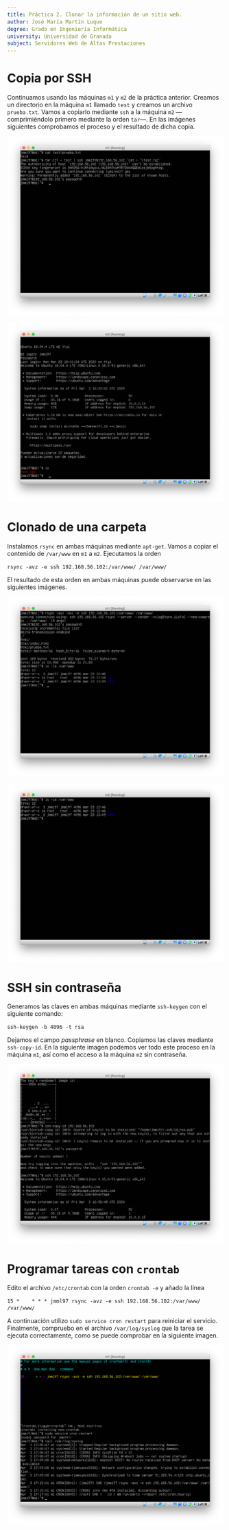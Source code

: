 ```yaml
---
title: Práctica 2. Clonar la información de un sitio web.
author: José María Martín Luque
degree: Grado en Ingeniería Informática
university: Universidad de Granada
subject: Servidores Web de Altas Prestaciones
---
```


# Copia por SSH

Continuamos usando las máquinas `m1` y `m2` de la práctica anterior.
Creamos un directorio en la máquina `m1` llamado `test` y creamos un archivo `prueba.txt`.
Vamos a copiarlo mediante `ssh` a la máquina `m2` —comprimiéndolo primero mediante la orden `tar`—.
En las imágenes siguientes comprobamos el proceso y el resultado de dicha copia.

![Proceso de copia](./img/swap.p2.copia-ssh.png)

![Resultado de la copia](./img/swap.p2.resultado-copia.png)

# Clonado de una carpeta

Instalamos `rsync` en ambas máquinas mediante `apt-get`.
Vamos a copiar el contenido de `/var/www` en `m1` a `m2`.
Ejecutamos la orden
```
rsync -avz -e ssh 192.168.56.102:/var/www/ /var/www/
```
El resultado de esta orden en ambas máquinas puede observarse en las siguientes imágenes.

![Sincronización mediante rsync](./img/swap.p2.rsync.png)

![Resultado de la copia mediante rsync](./img/swap.p2.resultado-rsync.png)

# SSH sin contraseña

Generamos las claves en ambas máquinas mediante `ssh-keygen` con el siguiente comando:
```
ssh-keygen -b 4096 -t rsa
```

Dejamos el campo *passphrase* en blanco.
Copiamos las claves mediante `ssh-copy-id`.
En la siguiente imagen podemos ver todo este proceso en la máquina `m1`, así como el acceso a la máquina `m2` sin contraseña.

![Acceso a m2 sin contraseña](./img/swap.p2.ssh-sin.png)

# Programar tareas con `crontab`

Edito el archivo `/etc/crontab` con la orden `crontab -e` y añado la línea
```
15 *    * * * jmml97 rsync -avz -e ssh 192.168.56.102:/var/www/ /var/www/
```

A continuación utilizo `sudo service cron restart` para reiniciar el servicio.
Finalmente, compruebo en el archivo `/var/log/syslog` que la tarea se ejecuta correctamente, como se puede comprobar en la siguiente imagen.

![Crontab y log de que cron funciona](./img/swap.p2.cron.png)